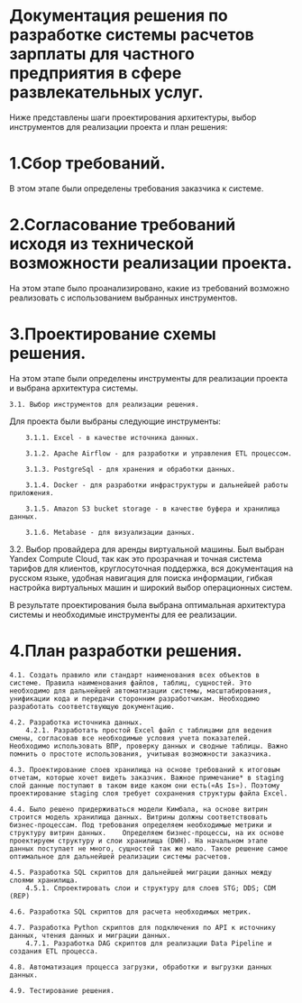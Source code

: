 # Документация решения по разработке системы расчетов зарплаты для частного предприятия в сфере развлекательных услуг.


Ниже представлены шаги проектирования архитектуры, выбор инструментов для реализации проекта и план решения:


# 1.Сбор требований. 
В этом этапе были определены требования заказчика к системе.

# 2.Согласование требований исходя из технической возможности реализации проекта.
На этом этапе было проанализировано, какие из требований возможно реализовать с использованием выбранных инструментов.

# 3.Проектирование схемы решения. 
На этом этапе были определены инструменты для реализации проекта и выбрана архитектура системы.
 	
	3.1. Выбор инструментов для реализации решения.
Для проекта были выбраны следующие инструменты: 
  		
		3.1.1. Excel - в качестве источника данных. 
  		
		3.1.2. Apache Airflow - для разработки и управления ETL процессом. 
  		
		3.1.3. PostgreSql - для хранения и обработки данных. 
  		
		3.1.4. Docker - для разработки инфраструктуры и дальнейшей работы приложения. 
  		
		3.1.5. Amazon S3 bucket storage - в качестве буфера и хранилища данных. 
  		
		3.1.6. Metabase - для визуализации данных.




3.2. Выбор провайдера для аренды виртуальной машины. 
Был выбран Yandex Compute Cloud, так как это прозрачная и точная система тарифов для клиентов, круглосуточная поддержка, вся документация на русском языке, удобная навигация для поиска информации, гибкая настройка виртуальных машин и широкий выбор операционных систем.

В результате проектирования была выбрана оптимальная архитектура системы и необходимые инструменты для ее реализации.



 


# 4.План разработки решения.
	
	4.1. Создать правило или стандарт наименования всех объектов в системе. Правила наименования файлов, таблиц, сущностей. Это необходимо для дальнейшей автоматизации системы, масштабирования, унификации кода и передачи сторонним разработчикам. Необходимо разработать соответствующую документацию.
	
	4.2. Разработка источника данных. 
		4.2.1. Разработать простой Excel файл с таблицами для ведения смены, согласовав все необходимые условия учета показателей. Необходимо использовать ВПР, проверку данных и сводные таблицы. Важно помнить о простоте использования, учитывая возможности заказчика.  
	
	4.3. Проектирование слоев хранилища на основе требований к итоговым отчетам, которые хочет видеть заказчик. Важное примечание* в staging слой данные поступают в таком виде каком они есть(«As Is»). Поэтому проектирование staging слоя требует сохранения структуры файла Excel.
	
	4.4. Было решено придерживаться модели Кимбала, на основе витрин строится модель хранилища данных. Витрины должны соответствовать бизнес-процессам. Под требования определяем необходимые метрики и структуру витрин данных. 	Определяем бизнес-процессы, на их основе проектируем структуру и слои хранилища (DWH). На начальном этапе данных поступает не много, сущностей так же мало. Такое решение самое оптимальное для дальнейшей реализации системы расчетов. 
	
	4.5. Разработка SQL скриптов для дальнейшей миграции данных между слоями хранилища. 
		4.5.1. Спроектировать слои и структуру для слоев STG; DDS; CDM (REP)
	
	4.6. Разработка SQL скриптов для расчета необходимых метрик. 
	
	4.7. Разработка Python скриптов для подключения по API к источнику данных, чтения данных и миграции данных. 
		4.7.1. Разработка DAG скриптов для реализации Data Pipeline и создания ETL процесса. 
	
	4.8. Автоматизация процесса загрузки, обработки и выгрузки данных данных.
	
	4.9. Тестирование решения.



